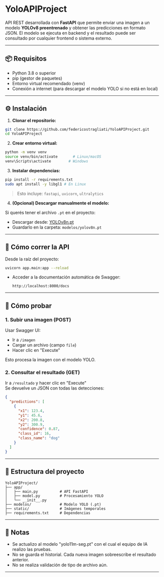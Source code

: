 # YoloAPIProject

API REST desarrollada con **FastAPI** que permite enviar una imagen a un modelo **YOLOv8 preentrenado** y obtener las predicciones en formato JSON. El modelo se ejecuta en backend y el resultado puede ser consultado por cualquier frontend o sistema externo.

---

## 📦 Requisitos

- Python 3.8 o superior
- pip (gestor de paquetes)
- Entorno virtual recomendado (venv)
- Conexión a internet (para descargar el modelo YOLO si no está en local)

---

## ⚙️ Instalación

1. **Clonar el repositorio:**

```bash
git clone https://github.com/federicostragliati/YoloAPIProject.git
cd YoloAPIProject
```

2. **Crear entorno virtual:**

```bash
python -m venv venv
source venv/bin/activate       # Linux/macOS
venv\Scripts\activate        # Windows
```

3. **Instalar dependencias:**

```bash
pip install -r requirements.txt
sudo apt install -y libgl1 # En Linux
```

> Esto incluye: `fastapi`, `uvicorn`, `ultralytics`

4. **(Opcional) Descargar manualmente el modelo:**

Si querés tener el archivo `.pt` en el proyecto:

- Descargar desde: [YOLOv8n.pt](https://github.com/ultralytics/assets/releases/download/v0.0.0/yolov8n.pt)
- Guardarlo en la carpeta: `modelos/yolov8n.pt`

---

## 🚀 Cómo correr la API

Desde la raíz del proyecto:

```bash
uvicorn app.main:app --reload
```

- Acceder a la documentación automática de Swagger:
  ```
  http://localhost:8000/docs
  ```

---

## 🔁 Cómo probar

### 1. Subir una imagen (POST)

Usar Swagger UI:

- Ir a `/imagen`
- Cargar un archivo (campo `file`)
- Hacer clic en "Execute"

Esto procesa la imagen con el modelo YOLO.

### 2. Consultar el resultado (GET)

Ir a `/resultado` y hacer clic en "Execute"  
Se devuelve un JSON con todas las detecciones:

```json
{
  "predictions": [
    {
      "x1": 123.4,
      "y1": 45.6,
      "x2": 200.8,
      "y2": 300.9,
      "confidence": 0.87,
      "class_id": 16,
      "class_name": "dog"
    }
  ]
}
```

---

## 📁 Estructura del proyecto

```
YoloAPIProject/
├── app/
│   ├── main.py          # API FastAPI
│   ├── model.py         # Procesamiento YOLO
│   └── __init__.py
├── modelos/             # Modelo YOLO (.pt)
├── static/              # Imágenes temporales
├── requirements.txt     # Dependencias
```

---

## 📌 Notas

- Se actualizo al modelo "yolo11m-seg.pt" con el cual el equipo de IA realizo las pruebas.
- No se guarda el historial. Cada nueva imagen sobreescribe el resultado anterior.
- No se realiza validación de tipo de archivo aún.

---
